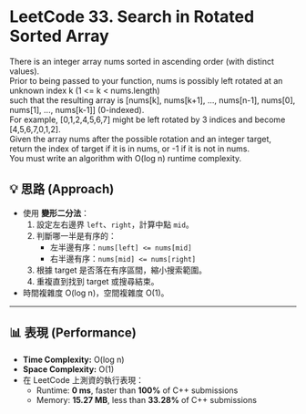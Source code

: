 # LeetCode 33. Search in Rotated Sorted Array
There is an integer array nums sorted in ascending order (with distinct values).<br>
Prior to being passed to your function, nums is possibly left rotated at an unknown index k (1 <= k < nums.length)<br>
such that the resulting array is [nums[k], nums[k+1], ..., nums[n-1], nums[0], nums[1], ..., nums[k-1]] (0-indexed).<br>
For example, [0,1,2,4,5,6,7] might be left rotated by 3 indices and become [4,5,6,7,0,1,2].<br>
Given the array nums after the possible rotation and an integer target,<br>
return the index of target if it is in nums, or -1 if it is not in nums.<br>
You must write an algorithm with O(log n) runtime complexity.

## 💡 思路 (Approach)
- 使用 **變形二分法**：
  1. 設定左右邊界 `left`、`right`，計算中點 `mid`。
  2. 判斷哪一半是有序的：
     - 左半邊有序：`nums[left] <= nums[mid]`
     - 右半邊有序：`nums[mid] <= nums[right]`
  3. 根據 target 是否落在有序區間，縮小搜索範圍。
  4. 重複直到找到 target 或搜尋結束。
- 時間複雜度 O(log n)，空間複雜度 O(1)。

---

## 📊 表現 (Performance)
- **Time Complexity:** O(log n)  
- **Space Complexity:** O(1)  
- 在 LeetCode 上測資的執行表現：  
  - Runtime: **0 ms**, faster than **100%** of C++ submissions  
  - Memory: **15.27 MB**, less than **33.28%** of C++ submissions  
